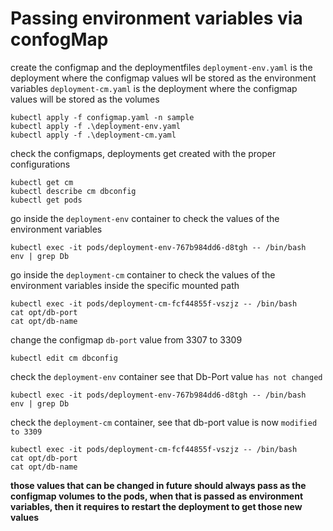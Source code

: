 # Passing environment variables via confogMap
create the configmap and the deploymentfiles
`deployment-env.yaml` is the deployment where the configmap values wll be stored as the environment variables
`deployment-cm.yaml` is the deployment where the configmap values will be stored as the volumes
```
kubectl apply -f configmap.yaml -n sample
kubectl apply -f .\deployment-env.yaml
kubectl apply -f .\deployment-cm.yaml
```
check the configmaps, deployments get created with the proper configurations
```
kubectl get cm
kubectl describe cm dbconfig
kubectl get pods
```
go inside the `deployment-env` container to check the values of the environment variables
```
kubectl exec -it pods/deployment-env-767b984dd6-d8tgh -- /bin/bash
env | grep Db
```
go inside the `deployment-cm` container to check the values of the environment variables inside the specific mounted path
```
kubectl exec -it pods/deployment-cm-fcf44855f-vszjz -- /bin/bash
cat opt/db-port
cat opt/db-name
```
change the configmap `db-port` value from 3307 to 3309
```
kubectl edit cm dbconfig
```
check the `deployment-env` container see that Db-Port value `has not changed`
```
kubectl exec -it pods/deployment-env-767b984dd6-d8tgh -- /bin/bash
env | grep Db
```
check the `deployment-cm` container, see that db-port value is now `modified to 3309`
```
kubectl exec -it pods/deployment-cm-fcf44855f-vszjz -- /bin/bash
cat opt/db-port
cat opt/db-name
```

**those values that can be changed in future should always pass as the configmap volumes to the pods, when that is passed as environment variables, then it requires to restart the deployment to get those new values**